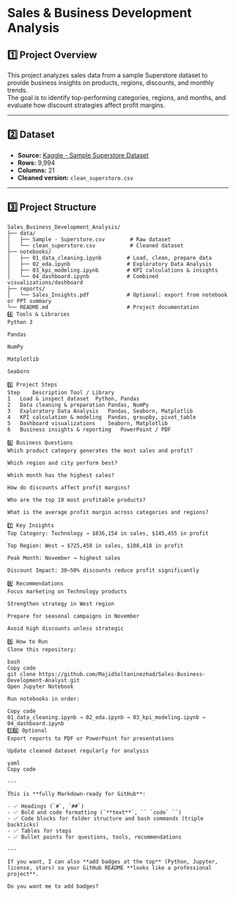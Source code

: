 # Sales & Business Development Analysis

## 1️⃣ Project Overview

This project analyzes sales data from a sample Superstore dataset to provide business insights on products, regions, discounts, and monthly trends.  
The goal is to identify top-performing categories, regions, and months, and evaluate how discount strategies affect profit margins.

---

## 2️⃣ Dataset

- **Source:** [Kaggle - Sample Superstore Dataset](https://www.kaggle.com/datasets/vivek468/superstore-dataset-final)
- **Rows:** 9,994
- **Columns:** 21
- **Cleaned version:** `clean_superstore.csv`

---

## 3️⃣ Project Structure

```text
Sales_Business_Development_Analysis/
├── data/
│   ├── Sample - Superstore.csv        # Raw dataset
│   └── clean_superstore.csv           # Cleaned dataset
├── notebooks/
│   ├── 01_data_cleaning.ipynb        # Load, clean, prepare data
│   ├── 02_eda.ipynb                  # Exploratory Data Analysis
│   ├── 03_kpi_modeling.ipynb         # KPI calculations & insights
│   └── 04_dashboard.ipynb            # Combined visualizations/dashboard
├── reports/
│   └── Sales_Insights.pdf            # Optional: export from notebook or PPT summary
└── README.md                         # Project documentation
4️⃣ Tools & Libraries
Python 3

Pandas

NumPy

Matplotlib

Seaborn

5️⃣ Project Steps
Step	Description	Tool / Library
1	Load & inspect dataset	Python, Pandas
2	Data cleaning & preparation	Pandas, NumPy
3	Exploratory Data Analysis	Pandas, Seaborn, Matplotlib
4	KPI calculation & modeling	Pandas, groupby, pivot_table
5	Dashboard visualizations	Seaborn, Matplotlib
6	Business insights & reporting	PowerPoint / PDF

6️⃣ Business Questions
Which product category generates the most sales and profit?

Which region and city perform best?

Which month has the highest sales?

How do discounts affect profit margins?

Who are the top 10 most profitable products?

What is the average profit margin across categories and regions?

7️⃣ Key Insights
Top Category: Technology → $836,154 in sales, $145,455 in profit

Top Region: West → $725,458 in sales, $108,418 in profit

Peak Month: November → highest sales

Discount Impact: 30–50% discounts reduce profit significantly

8️⃣ Recommendations
Focus marketing on Technology products

Strengthen strategy in West region

Prepare for seasonal campaigns in November

Avoid high discounts unless strategic

9️⃣ How to Run
Clone this repository:

bash
Copy code
git clone https://github.com/MajidSoltaninezhad/Sales-Business-Development-Analyst.git
Open Jupyter Notebook

Run notebooks in order:

Copy code
01_data_cleaning.ipynb → 02_eda.ipynb → 03_kpi_modeling.ipynb → 04_dashboard.ipynb
1️⃣0️⃣ Optional
Export reports to PDF or PowerPoint for presentations

Update cleaned dataset regularly for analysis

yaml
Copy code

---

This is **fully Markdown-ready for GitHub**:

- ✅ Headings (`#`, `##`)
- ✅ Bold and code formatting (`**text**`, `` `code` ``)
- ✅ Code blocks for folder structure and bash commands (triple backticks)
- ✅ Tables for steps
- ✅ Bullet points for questions, tools, recommendations

---

If you want, I can also **add badges at the top** (Python, Jupyter, license, stars) so your GitHub README **looks like a professional project**.

Do you want me to add badges?











```
